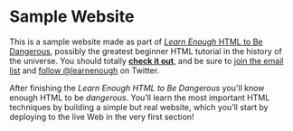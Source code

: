 # Sample Website

This is a sample website made as part of [_Learn Enough_ HTML to Be Dangerous](https://www.learnenough.com/html), possibly the greatest beginner HTML tutorial in the history of the universe. You should totally [**check it out**](https://www.learnenough.com/html), and be sure to [join the email list](http://learnenough.com/#email_list) and [follow @learnenough](http://twitter.com/learnenough) on Twitter.

After finishing the _Learn Enough HTML to Be Dangerous_ you'll know enough HTML to be _dangerous_. You’ll learn the most important HTML techniques by building a simple but real website, which you’ll start by deploying to the live Web in the very first section!
